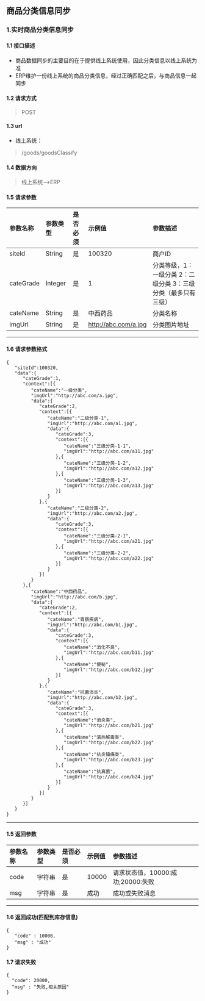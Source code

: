 ## 商品分类信息同步
### 1.实时商品分类信息同步
#### 1.1 接口描述
* 商品数据同步的主要目的在于提供线上系统使用，因此分类信息以线上系统为准
* ERP维护一份线上系统的商品分类信息，经过正确匹配之后，与商品信息一起同步
#### 1.2 请求方式
> POST
#### 1.3 url
* 线上系统：
> /goods/goodsClassify
#### 1.4 数据方向
> 线上系统-->ERP
#### 1.5 请求参数
| 参数名称 | 参数类型 | 是否必须 | 示例值 | 参数描述  |
| :---         |     :---      |     :--- | :--- | :--- |
| siteId   | String     | 是    | 100320    | 商户ID |
| cateGrade | Integer | 是 | 1 | 分类等级，1：一级分类 2：二级分类 3：三级分类（最多只有三级）|
| cateName | String | 是 | 中西药品 | 分类名称 |
| imgUrl | String | 是 | http://abc.com/a.jpg | 分类图片地址 |

--------------------- 
#### 1.6 请求参数格式
 ```
 {
    "siteId":100320,
    "data":{
       "cateGrade":1,
       "context":[{
          "cateName":"一级分类",
          "imgUrl":"http://abc.com/a.jpg",
          "data":{
             "cateGrade":2,
             "context":[{
                "cateName":"二级分类-1",
                "imgUrl":"http://abc.com/a1.jpg",
                "data":{
                   "cateGrade":3,
                   "context":[{
                      "cateName":"三级分类-1-1",
                      "imgUrl":"http://abc.com/a11.jpg"
                   },{
                      "cateName":"三级分类-1-2",
                      "imgUrl":"http://abc.com/a12.jpg"
                   },{
                      "cateName":"三级分类-1-3",
                      "imgUrl":"http://abc.com/a13.jpg"
                   }]
                }
             },{
                "cateName":"二级分类-2",
                "imgUrl":"http://abc.com/a2.jpg",
                "data":{
                   "cateGrade":3,
                   "context":[{
                      "cateName":"三级分类-2-1",
                      "imgUrl":"http://abc.com/a21.jpg"
                   },{
                      "cateName":"三级分类-2-2",
                      "imgUrl":"http://abc.com/a22.jpg"
                   }]
                }
             }]
          }
       },{
          "cateName":"中西药品",
          "imgUrl":"http://abc.com/b.jpg",
          "data":{
             "cateGrade":2,
             "context":[{
                "cateName":"胃肠疾病",
                "imgUrl":"http://abc.com/b1.jpg",
                "data":{
                   "cateGrade":3,
                   "context":[{
                      "cateName":"消化不良",
                      "imgUrl":"http://abc.com/b11.jpg"
                   },{
                      "cateName":"便秘",
                      "imgUrl":"http://abc.com/b12.jpg"
                   }]
                }
             },{
                "cateName":"抗菌消炎",
                "imgUrl":"http://abc.com/b2.jpg",
                "data":{
                   "cateGrade":3,
                   "context":[{
                      "cateName":"消炎类",
                      "imgUrl":"http://abc.com/b21.jpg"
                   },{
                      "cateName":"清热解毒类",
                      "imgUrl":"http://abc.com/b22.jpg"
                   },{
                      "cateName":"抗炎镇痛类",
                      "imgUrl":"http://abc.com/b23.jpg"
                   },{
                      "cateName":"抗真菌",
                      "imgUrl":"http://abc.com/b24.jpg"
                   }]
                }
             }]
          }
       }]
    }
 }
 
 ```
--------------------- 
#### 1.5 返回参数
| 参数名称 | 参数类型 | 是否必须 | 示例值 | 参数描述  |
| :---         |     :---      |     :--- | :--- | :--- |
| code   | 字符串     | 是    | 10000    | 请求状态值，10000:成功;20000:失败 |
| msg   | 字符串    | 是    | 成功    | 成功或失败消息 |

--------------------- 
#### 1.6 返回成功(匹配到库存信息)
 ``` 
{
    "code" : 10000,
    "msg" : "成功"
}
```
#### 1.7 请求失败
```
{
  "code": 20000,
  "msg" : "失败,相关原因"
}
```

